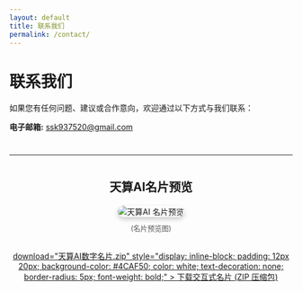 ```yaml
---
layout: default
title: 联系我们
permalink: /contact/
---
```


# 联系我们

如果您有任何问题、建议或合作意向，欢迎通过以下方式与我们联系：

**电子邮箱:** ssk937520@gmail.com

<hr style="margin-top: 40px; margin-bottom: 40px;"> <!-- 添加一条分隔线 -->

<div style="text-align: center; margin: 30px 0;">
  <h2 style="margin-bottom: 20px;">天算AI名片预览</h2> <!-- 标题调整回 "预览" -->
  <!-- 使用你指定的预览图片路径 -->
  <img
    src="/tsai/assets/images/天算AI 名片圆角xxxxxxxxxxxxx.png"
    alt="天算AI 名片预览"
    style="max-width: 320px; height: auto; border-radius: 15px; box-shadow: 0 4px 8px rgba(0,0,0,0.2);"
  >
  <p style="font-size: 0.9em; color: #555; margin-top: 10px;">(名片预览图)</p>
</div>

<p style="text-align: center; margin-top: 15px; margin-bottom: 30px;">
  <!-- === 修改后的下载链接 === -->
  <a
    href="/tsai/contact/天算AI数字名片.zip"  <!-- 指向 ZIP 文件 -->
    download="天算AI数字名片.zip"         <!-- download 属性 -->
    style="display: inline-block; padding: 12px 20px; background-color: #4CAF50; color: white; text-decoration: none; border-radius: 5px; font-weight: bold;"
  >
    下载交互式名片 (ZIP 压缩包) <!-- 修改链接文字 -->
  </a>
  <!-- === 修改结束 === -->
</p>

<!-- 页面底部的导航链接 (可选) -->
<!--
<hr>
<p>
  <a href="{{ '/' | relative_url }}">首页</a> |
  <a href="{{ '/blog/' | relative_url }}">博客</a> |
  <a href="{{ '/about/' | relative_url }}">关于</a> |
  <a href="{{ '/contact/' | relative_url }}">联系我们</a>
</p>
-->
